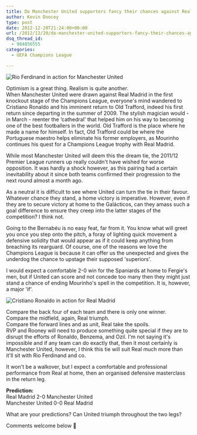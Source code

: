 ```yaml
---
title: Do Manchester United supporters fancy their chances against Real Madrid?
author: Kevin Doocey
type: post
date: 2012-12-20T21:24:00+00:00
url: /2012/12/20/do-manchester-united-supporters-fancy-their-chances-against-real-madrid/
dsq_thread_id:
  - 984856555
categories:
  - UEFA Champions League

---
```

![Rio Ferdinand in action for Manchester United](/wp-content/uploads/2012/12/Rio-Ferdinand-Manchester-United.jpg)

Optimism is a great thing. Realism is quite another.  
When Manchester United were drawn against Real Madrid in the first knockout stage of the Champions League, everyone's mind wandered to Cristiano Ronaldo and his imminent return to Old Trafford, indeed his first return since departing in the summer of 2009. The stylish magician would - in March - reenter the &#8216;cathedral' that helped him on his way to becoming one of the best footballers in the world. Old Trafford is the place where he made a name for himself. In fact, Old Trafford could be where the Portuguese maestro helps eliminate <!--more--> his former employers, as Mourinho continues his quest for a Champions League trophy with Real Madrid.

While most Manchester United will deem this the dream tie, the 2011/12 Premier League runners up really couldn't have wished for worse opposition. It was hardly a shock however, as this pairing had a certain inevitability about it since both teams confirmed their progression to the next round almost a month ago.

As a neutral it is difficult to see where United can turn the tie in their favour. Whatever chance they stand, a home victory is imperative. However, even if they are to secure victory at home to the Galácticos, can they amass such a goal difference to ensure they creep into the latter stages of the competition? I think not.

Going to the Bernabéu is no easy feat, far from it. You know what will greet you once you step onto the pitch, a foray of lighting quick movement a defensive solidity that would appear as if it could keep anything from breaching its rearguard. Of course, one of the reasons we love the Champions League is because it can offer us the unexpected and gives the underdog the chance to upstage their supposed 'superiors'.

I would expect a comfortable 2-0 win for the Spaniards at home to Fergie's men, but if United can score and not concede too many then they might just stand a chance of ending Mourinho's spell in the competition. It is, however, a major 'if'.

![Cristiano Ronaldo in action for Real Madrid](/wp-content/uploads/2012/12/Cristiano-Ronaldo-2012-13.jpg)

Compare the back four of each team and there is only one winner.   
Compare the midfield, again, Real triumph.   
Compare the forward lines and as unit, Real take the spoils.  
RVP and Rooney will need to produce something quite special if they are to disrupt the efforts of Ronaldo, Benzema, and Ozil. I'm not saying it's impossible and if any team can do exactly that, then it most certainly is Manchester United, however, I think this tie will suit Real much more than it'll sit with Rio Ferdinand and co.

It won't be a walkover, but I expect a comfortable and professional performance from Real at home, then an organised defensive masterclass in the return leg.

**Prediction:**   
Real Madrid 2-0 Manchester United  
Manchester United 0-0 Real Madrid

What are your predictions? Can United triumph throughout the two legs?

Comments welcome below 🙂
